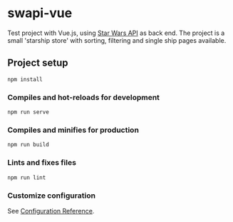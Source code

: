 # swapi-vue

Test project with Vue.js, using [Star Wars API](https://swapi.co) as back end. 
The project is a small 'starship store' with sorting, filtering and single ship pages available.

## Project setup
```
npm install
```

### Compiles and hot-reloads for development
```
npm run serve
```

### Compiles and minifies for production
```
npm run build
```

### Lints and fixes files
```
npm run lint
```

### Customize configuration
See [Configuration Reference](https://cli.vuejs.org/config/).
